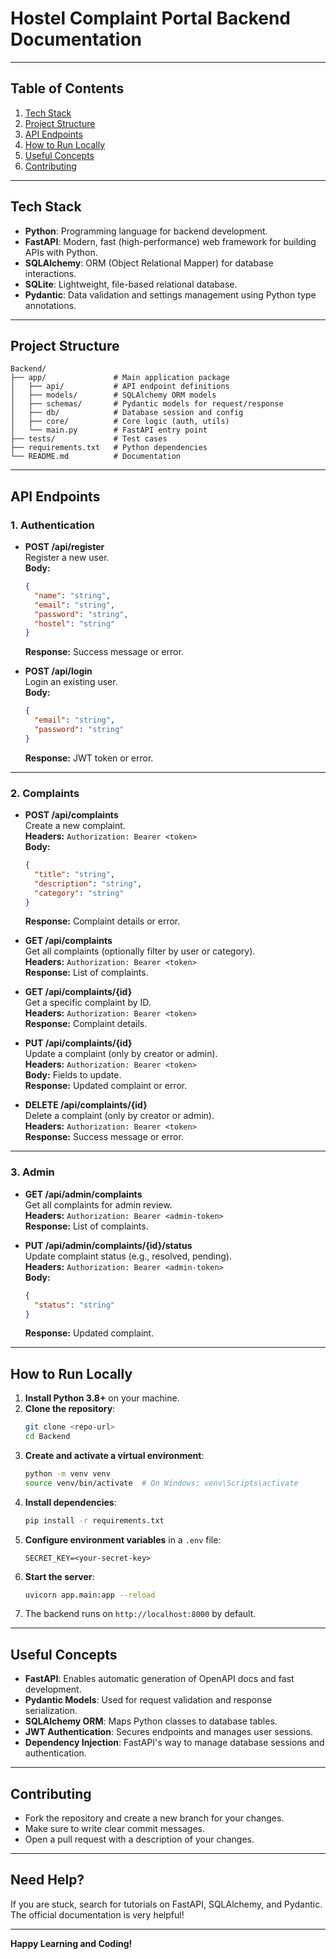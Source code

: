 # Hostel Complaint Portal Backend Documentation

---

## Table of Contents

1. [Tech Stack](#tech-stack)
2. [Project Structure](#project-structure)
3. [API Endpoints](#api-endpoints)
4. [How to Run Locally](#how-to-run-locally)
5. [Useful Concepts](#useful-concepts)
6. [Contributing](#contributing)

---

## Tech Stack

- **Python**: Programming language for backend development.
- **FastAPI**: Modern, fast (high-performance) web framework for building APIs with Python.
- **SQLAlchemy**: ORM (Object Relational Mapper) for database interactions.
- **SQLite**: Lightweight, file-based relational database.
- **Pydantic**: Data validation and settings management using Python type annotations.

---

## Project Structure

```
Backend/
├── app/               # Main application package
│   ├── api/           # API endpoint definitions
│   ├── models/        # SQLAlchemy ORM models
│   ├── schemas/       # Pydantic models for request/response
│   ├── db/            # Database session and config
│   ├── core/          # Core logic (auth, utils)
│   └── main.py        # FastAPI entry point
├── tests/             # Test cases
├── requirements.txt   # Python dependencies
└── README.md          # Documentation
```

---

## API Endpoints

### 1. **Authentication**

- **POST /api/register**  
    Register a new user.  
    **Body:**  
    ```json
    {
      "name": "string",
      "email": "string",
      "password": "string",
      "hostel": "string"
    }
    ```
    **Response:** Success message or error.

- **POST /api/login**  
    Login an existing user.  
    **Body:**  
    ```json
    {
      "email": "string",
      "password": "string"
    }
    ```
    **Response:** JWT token or error.

---

### 2. **Complaints**

- **POST /api/complaints**  
    Create a new complaint.  
    **Headers:** `Authorization: Bearer <token>`  
    **Body:**  
    ```json
    {
      "title": "string",
      "description": "string",
      "category": "string"
    }
    ```
    **Response:** Complaint details or error.

- **GET /api/complaints**  
    Get all complaints (optionally filter by user or category).  
    **Headers:** `Authorization: Bearer <token>`  
    **Response:** List of complaints.

- **GET /api/complaints/{id}**  
    Get a specific complaint by ID.  
    **Headers:** `Authorization: Bearer <token>`  
    **Response:** Complaint details.

- **PUT /api/complaints/{id}**  
    Update a complaint (only by creator or admin).  
    **Headers:** `Authorization: Bearer <token>`  
    **Body:** Fields to update.  
    **Response:** Updated complaint or error.

- **DELETE /api/complaints/{id}**  
    Delete a complaint (only by creator or admin).  
    **Headers:** `Authorization: Bearer <token>`  
    **Response:** Success message or error.

---

### 3. **Admin**

- **GET /api/admin/complaints**  
    Get all complaints for admin review.  
    **Headers:** `Authorization: Bearer <admin-token>`  
    **Response:** List of complaints.

- **PUT /api/admin/complaints/{id}/status**  
    Update complaint status (e.g., resolved, pending).  
    **Headers:** `Authorization: Bearer <admin-token>`  
    **Body:**  
    ```json
    {
      "status": "string"
    }
    ```
    **Response:** Updated complaint.

---

## How to Run Locally

1. **Install Python 3.8+** on your machine.
2. **Clone the repository**:
    ```bash
    git clone <repo-url>
    cd Backend
    ```
3. **Create and activate a virtual environment**:
    ```bash
    python -m venv venv
    source venv/bin/activate  # On Windows: venv\Scripts\activate
    ```
4. **Install dependencies**:
    ```bash
    pip install -r requirements.txt
    ```
5. **Configure environment variables** in a `.env` file:
    ```
    SECRET_KEY=<your-secret-key>
    ```
6. **Start the server**:
    ```bash
    uvicorn app.main:app --reload
    ```
7. The backend runs on `http://localhost:8000` by default.

---

## Useful Concepts

- **FastAPI**: Enables automatic generation of OpenAPI docs and fast development.
- **Pydantic Models**: Used for request validation and response serialization.
- **SQLAlchemy ORM**: Maps Python classes to database tables.
- **JWT Authentication**: Secures endpoints and manages user sessions.
- **Dependency Injection**: FastAPI's way to manage database sessions and authentication.

---

## Contributing

- Fork the repository and create a new branch for your changes.
- Make sure to write clear commit messages.
- Open a pull request with a description of your changes.

---

## Need Help?

If you are stuck, search for tutorials on FastAPI, SQLAlchemy, and Pydantic. The official documentation is very helpful!

---

**Happy Learning and Coding!**
